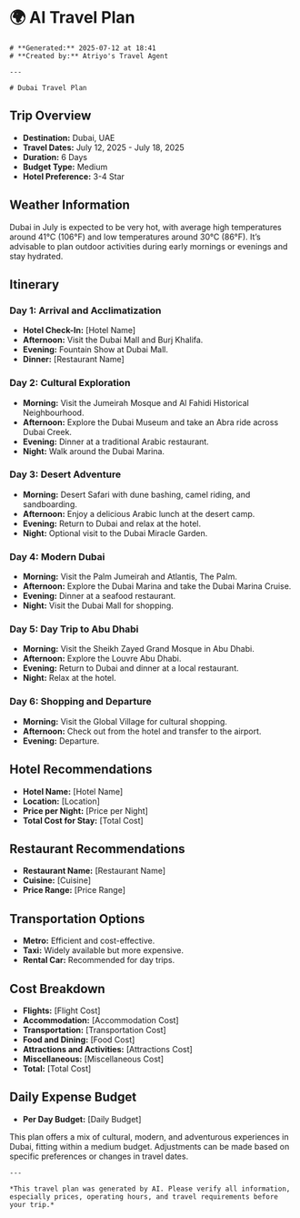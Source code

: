 # 🌍 AI Travel Plan

    # **Generated:** 2025-07-12 at 18:41  
    # **Created by:** Atriyo's Travel Agent

    ---

    # Dubai Travel Plan

## Trip Overview
- **Destination:** Dubai, UAE
- **Travel Dates:** July 12, 2025 - July 18, 2025
- **Duration:** 6 Days
- **Budget Type:** Medium
- **Hotel Preference:** 3-4 Star

## Weather Information
Dubai in July is expected to be very hot, with average high temperatures around 41°C (106°F) and low temperatures around 30°C (86°F). It’s advisable to plan outdoor activities during early mornings or evenings and stay hydrated.

## Itinerary

### Day 1: Arrival and Acclimatization
- **Hotel Check-In:** [Hotel Name]
- **Afternoon:** Visit the Dubai Mall and Burj Khalifa.
- **Evening:** Fountain Show at Dubai Mall.
- **Dinner:** [Restaurant Name]

### Day 2: Cultural Exploration
- **Morning:** Visit the Jumeirah Mosque and Al Fahidi Historical Neighbourhood.
- **Afternoon:** Explore the Dubai Museum and take an Abra ride across Dubai Creek.
- **Evening:** Dinner at a traditional Arabic restaurant.
- **Night:** Walk around the Dubai Marina.

### Day 3: Desert Adventure
- **Morning:** Desert Safari with dune bashing, camel riding, and sandboarding.
- **Afternoon:** Enjoy a delicious Arabic lunch at the desert camp.
- **Evening:** Return to Dubai and relax at the hotel.
- **Night:** Optional visit to the Dubai Miracle Garden.

### Day 4: Modern Dubai
- **Morning:** Visit the Palm Jumeirah and Atlantis, The Palm.
- **Afternoon:** Explore the Dubai Marina and take the Dubai Marina Cruise.
- **Evening:** Dinner at a seafood restaurant.
- **Night:** Visit the Dubai Mall for shopping.

### Day 5: Day Trip to Abu Dhabi
- **Morning:** Visit the Sheikh Zayed Grand Mosque in Abu Dhabi.
- **Afternoon:** Explore the Louvre Abu Dhabi.
- **Evening:** Return to Dubai and dinner at a local restaurant.
- **Night:** Relax at the hotel.

### Day 6: Shopping and Departure
- **Morning:** Visit the Global Village for cultural shopping.
- **Afternoon:** Check out from the hotel and transfer to the airport.
- **Evening:** Departure.

## Hotel Recommendations
- **Hotel Name:** [Hotel Name]
- **Location:** [Location]
- **Price per Night:** [Price per Night]
- **Total Cost for Stay:** [Total Cost]

## Restaurant Recommendations
- **Restaurant Name:** [Restaurant Name]
- **Cuisine:** [Cuisine]
- **Price Range:** [Price Range]

## Transportation Options
- **Metro:** Efficient and cost-effective.
- **Taxi:** Widely available but more expensive.
- **Rental Car:** Recommended for day trips.

## Cost Breakdown
- **Flights:** [Flight Cost]
- **Accommodation:** [Accommodation Cost]
- **Transportation:** [Transportation Cost]
- **Food and Dining:** [Food Cost]
- **Attractions and Activities:** [Attractions Cost]
- **Miscellaneous:** [Miscellaneous Cost]
- **Total:** [Total Cost]

## Daily Expense Budget
- **Per Day Budget:** [Daily Budget]

This plan offers a mix of cultural, modern, and adventurous experiences in Dubai, fitting within a medium budget. Adjustments can be made based on specific preferences or changes in travel dates.

    ---

    *This travel plan was generated by AI. Please verify all information, especially prices, operating hours, and travel requirements before your trip.*
    